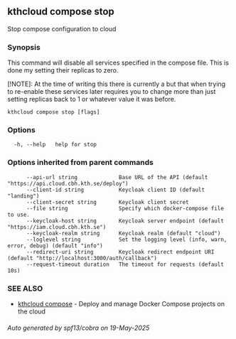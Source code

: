 ## kthcloud compose stop

Stop compose configuration to cloud

### Synopsis


This command will disable all services specified in the compose file. This is done my setting their replicas to zero.

[!NOTE]: At the time of writing this there is currently a but that when trying to re-enable these services later requires you to change more than just setting replicas back to 1 or whatever value it was before.

```
kthcloud compose stop [flags]
```

### Options

```
  -h, --help   help for stop
```

### Options inherited from parent commands

```
      --api-url string             Base URL of the API (default "https://api.cloud.cbh.kth.se/deploy")
      --client-id string           Keycloak client ID (default "landing")
      --client-secret string       Keycloak client secret
      --file string                Specify which docker-compose file to use.
      --keycloak-host string       Keycloak server endpoint (default "https://iam.cloud.cbh.kth.se")
      --keycloak-realm string      Keycloak realm (default "cloud")
      --loglevel string            Set the logging level (info, warn, error, debug) (default "info")
      --redirect-uri string        Keycloak redirect endpoint URI (default "http://localhost:3000/auth/callback")
      --request-timeout duration   The timeout for requests (default 10s)
```

### SEE ALSO

* [kthcloud compose](kthcloud_compose.md)	 - Deploy and manage Docker Compose projects on the cloud

###### Auto generated by spf13/cobra on 19-May-2025
